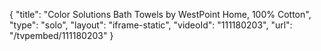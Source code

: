 {
    "title": "Color Solutions Bath Towels by WestPoint Home, 100% Cotton",
    "type": "solo",
    "layout": "iframe-static",
    "videoId": "111180203",
    "url": "\/tvpembed\/111180203"
}